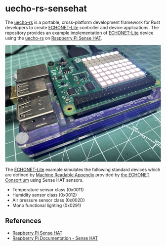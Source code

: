 # uecho-rs-sensehat

The [uecho-rs](https://github.com/cybergarage/uecho-rs) is a portable, cross-platform development framework for Rust developers to create [ECHONET-Lite][enet] controller and device applications.
The repository provides an example implementation of [ECHONET-Lite][enet] device using the [uecho-rs](https://github.com/cybergarage/uecho-rs) on [Raspberry Pi Sense HAT](https://www.raspberrypi.com/products/sense-hat/).

![](img/uecho-sensehat.jpg)

The [ECHONET-Lite][enet] example simulates the following standard devices which are defined by [Machine Readable Appendix][mra] provided by [the ECHONET Consortium][eneto] using Sense HAT sensors.

- Temperature sensor class (0x0011)
- Humidity sensor class (0x0012)
- Air pressure sensor class (0x002D)
- Mono functional lighting (0x0291)

## References

- [Raspberry Pi Sense HAT](https://www.raspberrypi.com/products/sense-hat/)
- [Raspberry Pi Documentation - Sense HAT](https://www.raspberrypi.com/documentation/accessories/sense-hat.html)

[enet]:http://echonet.jp/english/
[eneto]:https://echonet.jp/organization_en/
[mra]:https://echonet.jp/spec_mra_rp1_en/
[mcl]:https://echonet.jp/spec-en/
